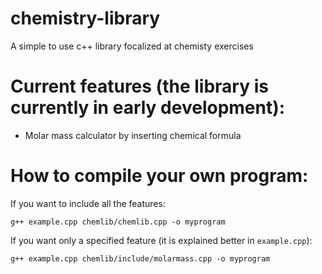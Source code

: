 # chemistry-library
A simple to use c++ library focalized at chemisty exercises

# Current features (the library is currently in early development):
- Molar mass calculator by inserting chemical formula



# How to compile your own program:
If you want to include all the features:
```
g++ example.cpp chemlib/chemlib.cpp -o myprogram
```
If you want only a specified feature (it is explained better in `example.cpp`):
```
g++ example.cpp chemlib/include/molarmass.cpp -o myprogram
```
